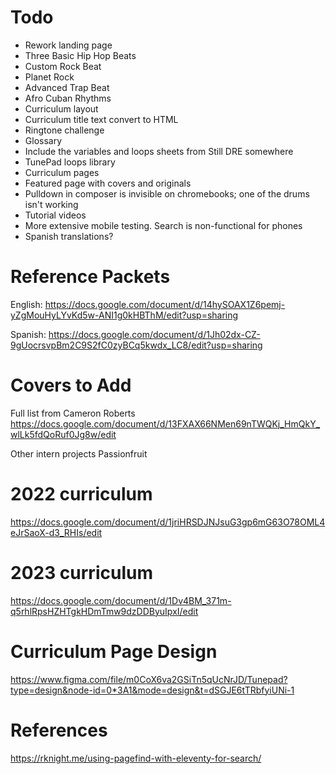 
# Todo
* Rework landing page
* Three Basic Hip Hop Beats
* Custom Rock Beat
* Planet Rock 
* Advanced Trap Beat
* Afro Cuban Rhythms
* Curriculum layout
* Curriculum title text convert to HTML
* Ringtone challenge
* Glossary
* Include the variables and loops sheets from Still DRE somewhere
* TunePad loops library
* Curriculum pages
* Featured page with covers and originals
* Pulldown in composer is invisible on chromebooks; one of the drums isn't working
* Tutorial videos
* More extensive mobile testing. Search is non-functional for phones
* Spanish translations?

# Reference Packets

English: https://docs.google.com/document/d/14hySOAX1Z6pemj-yZgMouHyLYvKd5w-ANI1g0kHBThM/edit?usp=sharing

Spanish: https://docs.google.com/document/d/1Jh02dx-CZ-9gUocrsvpBm2C9S2fC0zyBCq5kwdx_LC8/edit?usp=sharing

# Covers to Add
Full list from Cameron Roberts
https://docs.google.com/document/d/13FXAX66NMen69nTWQKj_HmQkY_wlLk5fdQoRuf0Jg8w/edit


Other intern projects
Passionfruit

# 2022 curriculum
https://docs.google.com/document/d/1jriHRSDJNJsuG3gp6mG63O78OML4eJrSaoX-d3_RHIs/edit

# 2023 curriculum
https://docs.google.com/document/d/1Dv4BM_371m-q5rhlRpsHZHTgkHDmTmw9dzDDByuIpxI/edit

# Curriculum Page Design
https://www.figma.com/file/m0CoX6va2GSiTn5qUcNrJD/Tunepad?type=design&node-id=0*3A1&mode=design&t=dSGJE6tTRbfyiUNi-1

# References
https://rknight.me/using-pagefind-with-eleventy-for-search/

